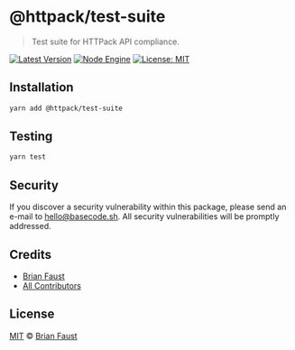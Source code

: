 # @httpack/test-suite

> Test suite for HTTPack API compliance.

[![Latest Version](https://badgen.now.sh/npm/v/@httpack/test-suite)](https://www.npmjs.com/package/@httpack/test-suite)
[![Node Engine](https://badgen.now.sh/npm/node/@httpack/test-suite)](https://www.npmjs.com/package/@httpack/test-suite)
[![License: MIT](https://badgen.now.sh/badge/license/MIT/green)](https://opensource.org/licenses/MIT)

## Installation

```bash
yarn add @httpack/test-suite
```

## Testing

```bash
yarn test
```

## Security

If you discover a security vulnerability within this package, please send an e-mail to hello@basecode.sh. All security vulnerabilities will be promptly addressed.

## Credits

-   [Brian Faust](https://github.com/faustbrian)
-   [All Contributors](../../../../contributors)

## License

[MIT](LICENSE) © [Brian Faust](https://basecode.sh)
